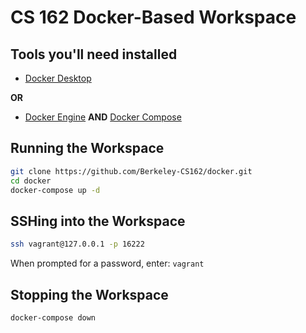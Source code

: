 # CS 162 Docker-Based Workspace

## Tools you'll need installed
- [Docker Desktop](https://docs.docker.com/desktop/)

**OR**

- [Docker Engine](https://docs.docker.com/engine/) **AND** [Docker Compose](https://docs.docker.com/compose/)

## Running the Workspace
```bash
git clone https://github.com/Berkeley-CS162/docker.git
cd docker
docker-compose up -d
```

## SSHing into the Workspace
```bash
ssh vagrant@127.0.0.1 -p 16222
```
When prompted for a password, enter: `vagrant`

## Stopping the Workspace
```bash
docker-compose down
```
